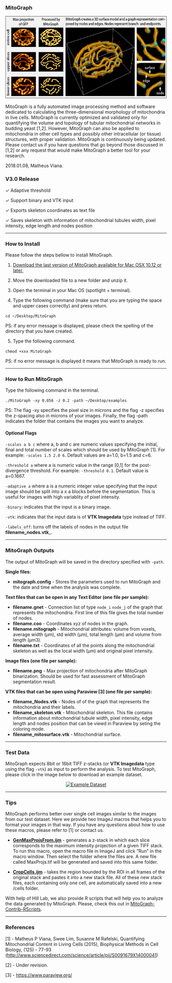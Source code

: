 ### MitoGraph

<p align="center">
  <img src="doc/mitograph.png" width="auto" height="256" title="MoCo Logo">
</p>

MitoGraph is a fully automated image processing method and software dedicated to calculating the three-dimensional morphology of mitochondria in live cells. MitoGraph is currently optimized and validated only for quantifying the volume and topology of tubular mitochondrial networks in budding yeast [1,2]. However, MitoGraph can also be applied to mitochondria in other cell types and possibly other intracellular (or tissue) structures, with proper validation. MitoGraph is continuously being updated. Please contact us if you have questions that go beyond those discussed in [1,2] or any request that would make MitoGraph a better tool for your research.

2018.01.08, Matheus Viana.

### V3.0 Release

✓ Adaptive threshold

✓ Support binary and VTK input

✓ Exports skeleton coordinates as text file

✓ Saves skeleton with information of mitochondrial tubules width, pixel intensity, edge length and nodes position

---

### How to Install

Please follow the steps bellow to install MitoGraph.

1. <a href="https://github.com/vianamp/MitoGraph/releases/tag/v3.0">Download the last version of MitoGraph available for Mac OSX 10.12 or later.</a>

2. Move the downloaded file to a new folder and unzip it.

3. Open the terminal in your Mac OS (spotlight + terminal).

4. Type the following command (make sure that you are typing the space and upper cases correctly) and press return.

`cd ~/Desktop/MitoGraph`

PS: if any error message is displayed, please check the spelling of the directory that you have created.

5. Type the following command.

`chmod +xxx MitoGraph`

PS: if no error message is displayed it means that MitoGraph is ready to run.

---

### How to Run MitoGraph

Type the following command in the terminal.

`./MitoGraph -xy 0.056 -z 0.2 -path ~/Desktop/examples`

PS: The flag -xy specifies the pixel size in microns and the flag -z specifies the z-spacing also in microns of your images. Finally, the flag -path indicates the folder that contains the images you want to analyze.

#### Optional Flags

`-scales a b c` where a, b and c are numeric values specifying the initial, final and total number of scales which should be used by MitoGraph [1]. For example: `-scales 1.5 2.0 6`. Default values are a=1.0, b=1.5 and c=6.

`-threshold a` where a is numeric value in the range [0,1] for the post-divergence threshold. For example: `-threshold 0.1`. Default value is a=0.1667.

`-adaptive a` where a is a numeric integer value specifying that the input image should be split into a x a blocks before the segmentation. This is useful for images with high variablity of pixel intensity.

`-binary`: indicates that the input is a binary image. 

`-vtk`: indicates that the input data is of __VTK Imagedata__ type instead of TIFF.

`-labels_off`: turns off the labels of nodes in the output file __filename_nodes.vtk___.

---

### MitoGraph Outputs

The output of MitoGraph will be saved in the directory specified with `-path`.

**Single files:**

* __mitograph.config__ - Stores the parameters used to run MitoGraph and the date and time when the analysis was complete.

**Text files that can be open in any Text Editor (one file per sample):**

* __filename.gnet__ - Connection list of type `node_i` `node_j` of the graph that represents the mitochondria. First line of this file gives the total number of nodes.
* __filename.coo__ - Coordinates xyz of nodes in the graph.
* __filename.mitograph__ - Mitochondrial attributes: volume from voxels, average width (µm), std width (µm),  total length (µm) and volume from length (µm3).
* __filename.txt__ - Coordinates of all the points along the mitochondrial skeleton as well as the local width (µm) and original pixel intensity.

**Image files (one file per sample):**

* __filename.png__ - Max projection of mitochondria after MitoGraph binarization. Should be used for fast assessment of MitoGraph segmentation result.

**VTK files that can be open using Paraview [3] (one file per sample):**

* __filename_Nodes.vtk__ - Nodes of of the graph that represents the mitochondria and their labels.
* __filename_skeleton.vtk__ - Mitochondrial skeleton. This file contains information about mitochondrial tubule width, pixel intensity, edge length and nodes position that can be viewd in Paraview by seting the coloring mode.
* __filename_mitosurface.vtk__ - Mitochondrial surface.

---

### Test Data

MitoGraph expects 8bit or 16bit TIFF z-stacks (or __VTK Imagedata__ type using the flag `-vtk`) as input to perform the analysis. To test MitoGraph, please click in the image below to download an example dataset.

<p align="center">
  <a href="https://sites.google.com/site/vianamp/examples.zip?attredirects=0&d=1">
  <img src="https://sites.google.com/site/vianamp/_/rsrc/1418664353567/mitograph/examples.png" width="auto" height="128" title="Example Dataset"></a>
</p>

---

### Tips

MitoGraph performs better over single cell images similar to the images from our test dataset. Here we provide two ImageJ macros that helps you to format your images in that way. If you have any questions about how to use these macros, please refer to [1] or contact us.

* <a href="https://sites.google.com/site/vianamp/GenFramesMaxProjs.ijm?attredirects=0&d=1">__GenMaxProjsFrom.ijm__</a> - generates a z-stack in which each slice corresponds to the maximum intensity projection of a given TIFF stack. To run this macro, open the macro file in ImageJ and click “Run” in the macro window. Then select the folder where the files are. A new file called MaxProjs.tif will be generated and saved into this same folder.

* <a href="https://sites.google.com/site/vianamp/CropCells.ijm?attredirects=0&d=1">__CropCells.ijm__</a> - takes the region bounded by the ROI in all frames of the original stack and pastes it into a new stack file. All of these new stack files, each containing only one cell, are automatically saved into a new /cells folder.

With help of Hill Lab, we also provide R scripts that will help you to analyze the data generated by MitoGraph. Please, check this out in <a href="https://github.com/Hill-Lab/MitoGraph-Contrib-RScripts">MitoGraph-Contrib-RScripts</a>.

---

### References

[1] - Matheus P Viana, Swee Lim, Susanne M Rafelski, Quantifying Mitochondrial Content in Living Cells (2015), Biophysical Methods in Cell Biology, (125) - 77-93 (http://www.sciencedirect.com/science/article/pii/S0091679X14000041)

[2] - Under revision.

[3] - https://www.paraview.org/
